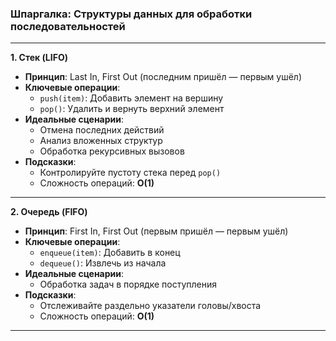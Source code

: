 ### Шпаргалка: Структуры данных для обработки последовательностей

---

**1. Стек (LIFO)**
- **Принцип**: Last In, First Out (последним пришёл — первым ушёл)
- **Ключевые операции**:
  - `push(item)`: Добавить элемент на вершину
  - `pop()`: Удалить и вернуть верхний элемент
- **Идеальные сценарии**:
  - Отмена последних действий
  - Анализ вложенных структур
  - Обработка рекурсивных вызовов
- **Подсказки**:
  - Контролируйте пустоту стека перед `pop()`
  - Сложность операций: **O(1)**

---

**2. Очередь (FIFO)**
- **Принцип**: First In, First Out (первым пришёл — первым ушёл)
- **Ключевые операции**:
  - `enqueue(item)`: Добавить в конец
  - `dequeue()`: Извлечь из начала
- **Идеальные сценарии**:
  - Обработка задач в порядке поступления
- **Подсказки**:
  - Отслеживайте раздельно указатели головы/хвоста
  - Сложность операций: **O(1)**

---
